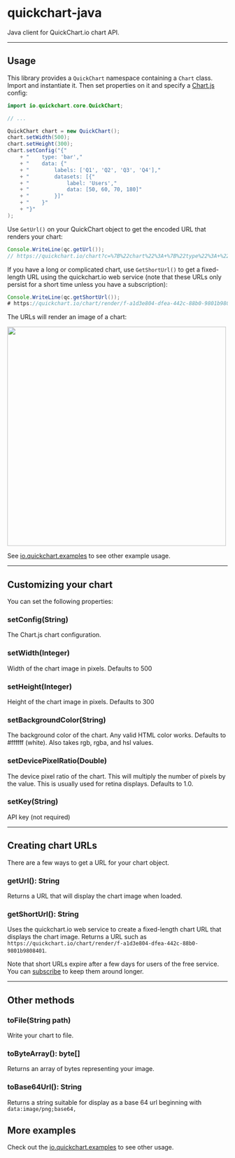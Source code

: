 # quickchart-java

Java client for QuickChart.io chart API.

---

## Usage

This library provides a `QuickChart` namespace containing a `Chart` class.  Import and instantiate it.  Then set properties on it and specify a [Chart.js](https://chartjs.org) config:

```java
import io.quickchart.core.QuickChart;

// ...

QuickChart chart = new QuickChart();
chart.setWidth(500);
chart.setHeight(300);
chart.setConfig("{"
    + "    type: 'bar',"
    + "    data: {"
    + "        labels: ['Q1', 'Q2', 'Q3', 'Q4'],"
    + "        datasets: [{"
    + "            label: 'Users',"
    + "            data: [50, 60, 70, 180]"
    + "        }]"
    + "    }"
    + "}"
);
```

Use `GetUrl()` on your QuickChart object to get the encoded URL that renders your chart:

```java
Console.WriteLine(qc.getUrl());
// https://quickchart.io/chart?c=%7B%22chart%22%3A+%7B%22type%22%3A+%22bar%22%2C+%22data%22%3A+%7B%22labels%22%3A+%5B%22Hello+world%22%2C+%22Test%22%5D%2C+%22datasets%22%3A+%5B%7B%22label%22%3A+%22Foo%22%2C+%22data%22%3A+%5B1%2C+2%5D%7D%5D%7D%7D%7D&w=600&h=300&bkg=%23ffffff&devicePixelRatio=2.0&f=png
```

If you have a long or complicated chart, use `GetShortUrl()` to get a fixed-length URL using the quickchart.io web service (note that these URLs only persist for a short time unless you have a subscription):

```java
Console.WriteLine(qc.getShortUrl());
# https://quickchart.io/chart/render/f-a1d3e804-dfea-442c-88b0-9801b9808401
```

The URLs will render an image of a chart:

<img src="https://quickchart.io/chart?c=%7B%22type%22%3A+%22bar%22%2C+%22data%22%3A+%7B%22labels%22%3A+%5B%22Hello+world%22%2C+%22Test%22%5D%2C+%22datasets%22%3A+%5B%7B%22label%22%3A+%22Foo%22%2C+%22data%22%3A+%5B1%2C+2%5D%7D%5D%7D%7D&w=600&h=300&bkg=%23ffffff&devicePixelRatio=2.0&f=png" width="500" />

See [io.quickchart.examples](https://github.com/typpo/quickchart-java/tree/main/src/main/java/io/quickchart/examples) to see other example usage.

---

## Customizing your chart

You can set the following properties:

### setConfig(String)
The Chart.js chart configuration.

### setWidth(Integer)
Width of the chart image in pixels.  Defaults to 500

### setHeight(Integer)
Height of the chart image  in pixels.  Defaults to 300

### setBackgroundColor(String)
The background color of the chart. Any valid HTML color works. Defaults to #ffffff (white). Also takes rgb, rgba, and hsl values.

### setDevicePixelRatio(Double)
The device pixel ratio of the chart. This will multiply the number of pixels by the value. This is usually used for retina displays. Defaults to 1.0.

### setKey(String)

API key (not required)

---

## Creating chart URLs

There are a few ways to get a URL for your chart object.

### getUrl(): String

Returns a URL that will display the chart image when loaded.

### getShortUrl(): String

Uses the quickchart.io web service to create a fixed-length chart URL that displays the chart image.  Returns a URL such as `https://quickchart.io/chart/render/f-a1d3e804-dfea-442c-88b0-9801b9808401`.

Note that short URLs expire after a few days for users of the free service.  You can [subscribe](https://quickchart.io/pricing/) to keep them around longer.

---

## Other methods

### toFile(String path)

Write your chart to file.

### toByteArray(): byte[]

Returns an array of bytes representing your image.

### toBase64Url(): String

Returns a string suitable for display as a base 64 url beginning with `data:image/png;base64,`

## More examples

Check out the [io.quickchart.examples](https://github.com/typpo/quickchart-java/tree/main/src/main/java/io/quickchart/examples) to see other usage.

